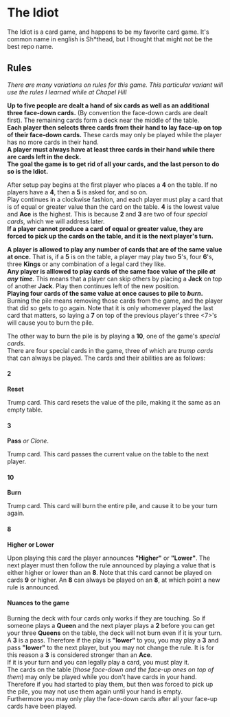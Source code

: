 <h1>The Idiot</h1>
<p>The Idiot is a card game, and happens to be my favorite card game.  It's common name in english is Sh*thead, but I thought that might not be the best repo name.
</p>
<h2>Rules</h2>
<i>There are many variations on rules for this game. This particular variant will use the rules I learned while at Chapel Hill</i>
<p><b>Up to five people are dealt a hand of six cards as well as an additional three face-down cards.</b> (By convention the face-down cards are dealt first).
The remaining cards form a deck near the middle of the table.
<br />
<b>Each player then selects three cards from their hand to lay face-up on top of their face-down cards.</b>
These cards may only be played while the player has no more cards in their hand.
<br />
<b>A player must always have at least three cards in their hand while there are cards left in the deck.</b>
<br />
<b>The goal the game is to get rid of all your cards, and the last person to do so is the Idiot.</b>
<br />
</p>
<p>
After setup pay begins at the first player who places a <b>4</b> on the table. If no players have a <b>4</b>, then a <b>5</b> is asked for, and so on.
<br />
Play continues in a clockwise fashion, and each player must play a card that is of equal or greater value than the card on the table. <b>4</b> is the lowest value and <b>Ace</b> is the highest. This is because <b>2</b> and <b>3</b> are two of four <i>special cards</i>, which we will address later.
<br />
<b>If a player cannot produce a card of equal or greater value, they are forced to pick up the cards on the table, and it is the next player's turn.</b>
</p>
<p>
<b>A player is allowed to play any number of cards that are of the same value at once.</b> That is, if a <b>5</b> is on the table, a player may play two <b>5</b>'s, four <b>6</b>'s, three <b>Kings</b> or any combination of a legal card they like.
<br />
<b>Any player is alllowed to play cards of the same face value of the pile <i>at any time</i></b>. This means that a player can skip others by placing a <b>Jack</b> on top of another <b>Jack</b>.  Play then continues left of the new position.
<br />
<b>Playing four cards of the same value at once causes to pile to <i>burn</i>.</b> Burning the pile means removing those cards from the game, and the player that did so gets to go again. Note that it is only whomever played the last card that matters, so laying a <b>7</b> on top of the previous player's three <7>'s will cause you to burn the pile.
</p>
<p>
The other way to burn the pile is by playing a <b>10</b>, one of the game's <i>special cards</i>.
<br />
There are four special cards in the game, three of which are <i>trump cards</i> that can always be played. The cards and their abilities are as follows:
</p>
<h4>2</h4> <b>Reset</b>
<p>
Trump card. This card resets the value of the pile, making it the same as an empty table.
</p>
<h4>3</h4> 
<b>Pass</b> <i>or Clone</i>.
<p>
Trump card. This card passes the current value on the table to the next player.
</p>
<h4>10</h4> <b>Burn</b>
<p>
Trump card. This card will burn the entire pile, and cause it to be your turn again.
</p>
<h4>8</h4> <b>Higher or Lower</b>
<p>
Upon playing this card the player announces <b>"Higher"</b> or <b>"Lower"</b>. The next player must then follow the rule announced by playing a value that is either higher or lower than an <b>8</b>. Note that this card cannot be played on cards <b>9</b> or higher. An <b>8</b> can always be played on an <b>8</b>, at which point a new rule is announced.
</p>
<h4>Nuances to the game</h4>
<p>
Burning the deck with four cards only works if they are touching. So if someone plays a <b>Queen</b> and the next player plays a <b>2</b> before you can get your three <b>Queens</b> on the table, the deck will not burn even if it is your turn.
<br />
A <b>3</b> is a pass. Therefore if the play is <b>"lower"</b> to you, you may play a <b>3</b> and pass <b>"lower"</b> to the next player, but you may not change the rule. It is for this reason a <b>3</b> is considered stronger than an <b>Ace</b>.
<br />
If it is your turn and you can legally play a card, you must play it.
<br />
The cards on the table (<i>those face-down and the face-up ones on top of them</i>) may only be played while you don't have cards in your hand.  Therefore if you had started to play them, but then was forced to pick up the pile, you may not use them again until your hand is empty.
<br />
Furthermore you may only play the face-down cards after all your face-up cards have been played.
<br />
</p>


